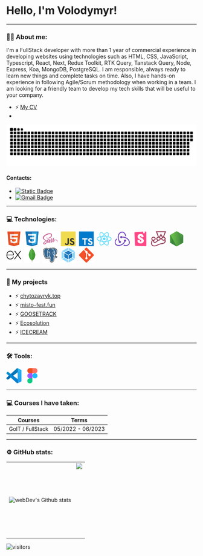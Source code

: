 # Hello, I'm Volodymyr!

---

### :man_technologist: About me:

I'm a FullStack developer with more than 1 year of commercial experience in developing websites using technologies such as HTML, CSS, JavaScript, Typescript, React, Next, Redux Toolkit, RTK Query, Tanstack Query, Node, Express, Koa, MongoDB, PostgreSQL.
I am responsible, always ready to learn new things and complete tasks on time.
Also, I have hands-on experience in following Agile/Scrum methodology when working in a team. I am looking for a friendly team to develop my tech skills that will be useful to your
company.

- :zap: [My CV](https://drive.google.com/file/d/1WJxbwFgqkqCYpqZBrvqC9LOq7gy0BetD/view?usp=drive_link)
- 
<p align="center">
 <img width="600" src="assets/github-snake.svg" alt="snake"/>
</p>

#### Contacts:
- [![Static Badge](https://img.shields.io/badge/-volodymyr_peretiatko-blue%3Fstyle%3Dflat%26logo%3DTelegram%26logoColor%3Dwhite?logo=telegram&color=blue)](https://t.me/VlPereti)
- [![Gmail Badge](https://img.shields.io/badge/-Gmail-red?style=flat&logo=Gmail&logoColor=white)](mailto:peretyatko.vl@gmail.com)

---

### 💻 Technologies:

<div>
  <img src="https://github.com/devicons/devicon/blob/master/icons/html5/html5-original.svg" title="html5" alt="html5" width="40" height="40"/>&nbsp;
  <img src="https://github.com/devicons/devicon/blob/master/icons/css3/css3-original.svg" title="css" alt="css" width="40" height="40"/>&nbsp;
  <img src="https://github.com/devicons/devicon/blob/master/icons/sass/sass-original.svg" title="sass/scss" alt="sass/scss" width="40" height="40"/>&nbsp;
  <img src="https://github.com/devicons/devicon/blob/master/icons/javascript/javascript-original.svg" title="javascript" alt="javascript" width="40" height="40"/>&nbsp;
  <img src="https://github.com/devicons/devicon/blob/master/icons/typescript/typescript-original.svg" title="typescript" alt="typescript" width="40" height="40"/>&nbsp;
  <img src="https://github.com/devicons/devicon/blob/master/icons/react/react-original.svg" title="reactjs" alt="reactjs" width="40" height="40"/>&nbsp;
  <img src="https://github.com/devicons/devicon/blob/master/icons/redux/redux-original.svg" title="redux" alt="redux" width="40" height="40"/>&nbsp;
  <img src="https://github.com/devicons/devicon/blob/master/icons/storybook/storybook-original.svg" title="StoryBook" alt="StoryBook" width="40" height="40"/>&nbsp;
  <img src="https://github.com/devicons/devicon/blob/master/icons/jest/jest-plain.svg" title="jest" alt="jest" width="40" height="40"/>&nbsp;
  <img src="https://github.com/devicons/devicon/blob/master/icons/nodejs/nodejs-original.svg" title="nodejs" alt="nodejs" width="40" height="40"/>&nbsp;
  <img src="https://github.com/devicons/devicon/blob/master/icons/express/express-original.svg" title="express" alt="express" width="40" height="40"/>&nbsp;
  <img src="https://github.com/devicons/devicon/blob/master/icons/mongodb/mongodb-original.svg" title="mongodb" alt="mongodb" width="40" height="40"/>&nbsp;
  <img src="https://github.com/devicons/devicon/blob/master/icons/postgresql/postgresql-original.svg" title="postgresql" alt="postgresql" width="40" height="40"/>&nbsp;
  <img src="https://github.com/devicons/devicon/blob/master/icons/webpack/webpack-original.svg" title="webpack" alt="webpack" width="40" height="40"/>&nbsp;
  <img src="https://github.com/devicons/devicon/blob/master/icons/git/git-original.svg" title="git" alt="git" width="40" height="40"/>&nbsp;
</div>

---

### 📂 My projects

- :zap: [chytozavryk.top](https://github.com/baza-trainee/chytozavrik-frontend)
- :zap: [misto-fest.fun](https://github.com/baza-trainee/city-for-citizens-frontend/tree/dev)
- :zap: [GOOSETRACK](https://github.com/Mich47/goose-track)
- :zap: [Ecosolution](https://github.com/djbob2000/ecosolution)
- :zap: [ICECREAM](https://github.com/Dmitriy-Tyukh/team-project_iceCream)

---

### 🛠 Tools:

<div>
  <img src="https://github.com/devicons/devicon/blob/master/icons/vscode/vscode-original.svg" title="vscode" alt="vscode" width="40" height="40"/>&nbsp;
  <img src="https://github.com/devicons/devicon/blob/master/icons/figma/figma-original.svg" title="figma" alt="figma" width="40" height="40"/>&nbsp;
</div>

---

### 💻 Courses I have taken:

| Courses                                                         | Terms             |
| ----------------------------------------------------------------| :---------------: |
| GoIT / FullStack                                                | 05/2022 - 06/2023 |


--- 

### ⚙️ GitHub stats:

<table>
  <tr>
    <td>
      <img align="left" src="http://github-readme-streak-stats.herokuapp.com?user=djbob2000&theme=transparent&hide_border=true" alt="webDev's Github stats" />
    </td>
    <td>
      <img height="195px" align="right" src="https://github-readme-stats.vercel.app/api/top-langs/?username=djbob2000&theme=vision-friendly-dark&hide=liquid,css,shell&layout=compact" />
    </td>
  </tr>
</table>

![visitors](https://visitor-badge.laobi.icu/badge?page_id=djbob2000)
